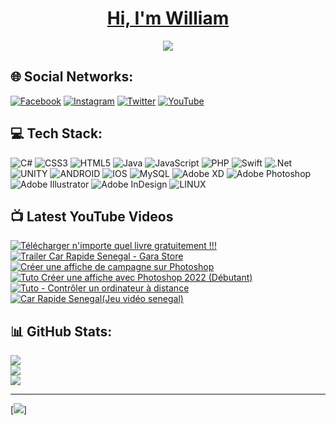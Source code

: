 
<h1 align="center" style="color: green">
  <a href="https://github.com/iamwill221">
    Hi, I'm William</a>
</h1>

<p align="center">
  <!-- Typing SVG by DenverCoder1 - https://github.com/DenverCoder1/readme-typing-svg -->
  <a href="[https://github.com/DenverCoder1/readme-typing-svg](https://github.com/iamwill221)">
    <img src="https://readme-typing-svg.demolab.com/?lines=I'm your preferred GameDev🎮;I'm your preferred Designer🎨;I'm your preferred Developer 🧑🏾‍💻  ;Always%20learning%20new%20things😍👌&font=Fira%20Code&center=true&width=440&height=45&color=f75c7e&vCenter=true&pause=1000&size=22" /></a>
</p>


## 🌐 Social Networks:
[![Facebook](https://img.shields.io/badge/Facebook-%231877F2.svg?logo=Facebook&logoColor=white)](https://facebook.com/ousmanewilliamkebe) [![Instagram](https://img.shields.io/badge/Instagram-%23E4405F.svg?logo=Instagram&logoColor=white)](https://instagram.com/iamwill_221) [![Twitter](https://img.shields.io/badge/Twitter-%231DA1F2.svg?logo=Twitter&logoColor=white)](https://twitter.com/iamwill_221) [![YouTube](https://img.shields.io/badge/YouTube-%23FF0000.svg?logo=YouTube&logoColor=white)](https://youtube.com/@dkempiresn) 


## 💻 Tech Stack:
![C#](https://img.shields.io/badge/c%23-%23239120.svg?style=flat&logo=c-sharp&logoColor=white) ![CSS3](https://img.shields.io/badge/css3-%231572B6.svg?style=flat&logo=css3&logoColor=white) ![HTML5](https://img.shields.io/badge/html5-%23E34F26.svg?style=flat&logo=html5&logoColor=white) ![Java](https://img.shields.io/badge/java-%23ED8B00.svg?style=flat&logo=java&logoColor=white) ![JavaScript](https://img.shields.io/badge/javascript-%23323330.svg?style=flat&logo=javascript&logoColor=%23F7DF1E) ![PHP](https://img.shields.io/badge/php-%23777BB4.svg?style=flat&logo=php&logoColor=white) ![Swift](https://img.shields.io/badge/swift-F54A2A?style=flat&logo=swift&logoColor=white) ![.Net](https://img.shields.io/badge/.NET-5C2D91?style=flat&logo=.net&logoColor=white) ![UNITY](https://img.shields.io/badge/Unity-%2320232a.svg?style=flat&logo=unity&logoColor=white) ![ANDROID](https://img.shields.io/badge/android-%2320232a.svg?style=flat&logo=android&logoColor=%a4c639) ![IOS](https://img.shields.io/badge/IOS-%2320232a.svg?style=flat&logo=apple&logoColor=white) ![MySQL](https://img.shields.io/badge/mysql-%2300f.svg?style=flat&logo=mysql&logoColor=white) ![Adobe XD](https://img.shields.io/badge/Adobe%20XD-470137?style=flat&logo=Adobe%20XD&logoColor=#FF61F6) ![Adobe Photoshop](https://img.shields.io/badge/adobephotoshop-%2331A8FF.svg?style=flat&logo=adobephotoshop&logoColor=white) ![Adobe Illustrator](https://img.shields.io/badge/adobeillustrator-%23FF9A00.svg?style=flat&logo=adobeillustrator&logoColor=white) ![Adobe InDesign](https://img.shields.io/badge/Adobe%20InDesign-49021F?style=flat&logo=adobeindesign&logoColor=white) ![LINUX](https://img.shields.io/badge/Linux-FCC624?style=flat&logo=linux&logoColor=black)

## 📺 Latest YouTube Videos


  <!-- BEGIN YOUTUBE-CARDS -->
[![Télécharger n'importe quel livre gratuitement !!!](https://ytcards.demolab.com/?id=pCbNRJKtNbg&title=T%C3%A9l%C3%A9charger+n%27importe+quel+livre+gratuitement+%21%21%21&lang=en&timestamp=1663197783&background_color=%230d1117&title_color=%23ffffff&stats_color=%23dedede&width=250 "Télécharger n'importe quel livre gratuitement !!!")](https://www.youtube.com/watch?v=pCbNRJKtNbg)
[![Trailer Car Rapide Senegal  - Gara Store](https://ytcards.demolab.com/?id=qsyruqn3FvE&title=Trailer+Car+Rapide+Senegal++-+Gara+Store&lang=en&timestamp=1662076809&background_color=%230d1117&title_color=%23ffffff&stats_color=%23dedede&width=250 "Trailer Car Rapide Senegal  - Gara Store")](https://www.youtube.com/watch?v=qsyruqn3FvE)
[![Créer une affiche de campagne sur Photoshop](https://ytcards.demolab.com/?id=RusJJN_waE0&title=Cr%C3%A9er+une+affiche+de+campagne+sur+Photoshop&lang=en&timestamp=1659201074&background_color=%230d1117&title_color=%23ffffff&stats_color=%23dedede&width=250 "Créer une affiche de campagne sur Photoshop")](https://www.youtube.com/watch?v=RusJJN_waE0)
[![Tuto   Créer une affiche avec Photoshop 2022 (Débutant)](https://ytcards.demolab.com/?id=_oglshw_QgE&title=Tuto+++Cr%C3%A9er+une+affiche+avec+Photoshop+2022+%28D%C3%A9butant%29&lang=en&timestamp=1659099438&background_color=%230d1117&title_color=%23ffffff&stats_color=%23dedede&width=250 "Tuto   Créer une affiche avec Photoshop 2022 (Débutant)")](https://www.youtube.com/watch?v=_oglshw_QgE)
[![Tuto  - Contrôler un ordinateur à distance](https://ytcards.demolab.com/?id=N71EU46qr5U&title=Tuto++-+Contr%C3%B4ler+un+ordinateur+%C3%A0+distance&lang=en&timestamp=1658949667&background_color=%230d1117&title_color=%23ffffff&stats_color=%23dedede&width=250 "Tuto  - Contrôler un ordinateur à distance")](https://www.youtube.com/watch?v=N71EU46qr5U)
[![Car Rapide Senegal(Jeu vidéo senegal)](https://ytcards.demolab.com/?id=7PsCUlKCGUM&title=Car+Rapide+Senegal%28Jeu+vid%C3%A9o+senegal%29&lang=en&timestamp=1584971797&background_color=%230d1117&title_color=%23ffffff&stats_color=%23dedede&width=250 "Car Rapide Senegal(Jeu vidéo senegal)")](https://www.youtube.com/watch?v=7PsCUlKCGUM)
<!-- END YOUTUBE-CARDS -->
  

## 📊 GitHub Stats:
![](https://github-readme-stats.vercel.app/api?username=iamwill221&theme=dark&hide_border=false&include_all_commits=false&count_private=false)<br/>
![](https://github-readme-streak-stats.herokuapp.com/?user=iamwill221&theme=dark&hide_border=false)<br/>
![](https://github-readme-stats.vercel.app/api/top-langs/?username=iamwill221&theme=dark&hide_border=false&include_all_commits=false&count_private=false&layout=compact)



---
[![](https://visitcount.itsvg.in/api?id=iamwill221&icon=0&color=1)]

